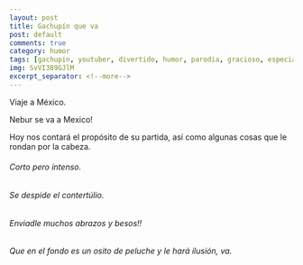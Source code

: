 ```yaml
---
layout: post
title: Gachupín que va
post: default
comments: true
category: humor
tags: [gachupin, youtuber, divertido, humor, parodia, gracioso, especial]
img: SvVI389GJlM
excerpt_separator: <!--more-->
---
```


Viaje a México.

Nebur se va a Mexico!

Hoy nos contará el propósito de su partida, así como algunas cosas que le rondan por la cabeza.

<!--more-->


###### Corto pero intenso.

###### Se despide el contertúlio.

###### Enviadle muchos abrazos y besos!!

###### Que en el fondo es un osito de peluche y le hará ilusión, va.
